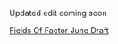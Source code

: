 Updated edit coming soon

[Fields Of Factor June Draft](https://github.com/Silverbeard00/silverbeard00.github.io/raw/master/fields-of-factor.pdf)
